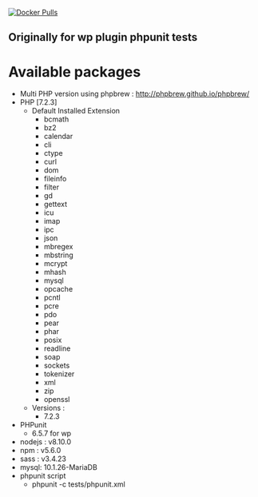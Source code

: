 [![Docker Pulls](https://img.shields.io/docker/pulls/pentatonicfunk/wp-test-php7.2-phpunit.svg)](https://hub.docker.com/r/pentatonicfunk/wp-test-php7.2-phpunit/)

## Originally for wp plugin phpunit tests
# Available packages
- Multi PHP version using phpbrew : <http://phpbrew.github.io/phpbrew/>
- PHP [7.2.3]
    - Default Installed Extension
        - bcmath
        - bz2
        - calendar   
        - cli
        - ctype
        - curl
        - dom
        - fileinfo
        - filter
        - gd
        - gettext
        - icu
        - imap
        - ipc
        - json
        - mbregex
        - mbstring
        - mcrypt
        - mhash
        - mysql
        - opcache
        - pcntl
        - pcre
        - pdo
        - pear
        - phar
        - posix
        - readline
        - soap
        - sockets
        - tokenizer
        - xml
        - zip
        - openssl
    - Versions :
        - 7.2.3
- PHPunit
    - 6.5.7 for wp
- nodejs : v8.10.0
- npm : v5.6.0
- sass : v3.4.23
- mysql: 10.1.26-MariaDB
- phpunit script
    - phpunit -c tests/phpunit.xml